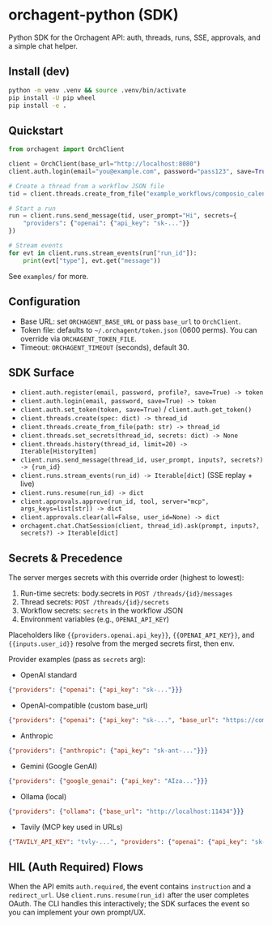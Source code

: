 # orchagent-python (SDK)

Python SDK for the Orchagent API: auth, threads, runs, SSE, approvals, and a simple chat helper.

## Install (dev)

```bash
python -m venv .venv && source .venv/bin/activate
pip install -U pip wheel
pip install -e .
```

## Quickstart

```python
from orchagent import OrchClient

client = OrchClient(base_url="http://localhost:8080")
client.auth.login(email="you@example.com", password="pass123", save=True)

# Create a thread from a workflow JSON file
tid = client.threads.create_from_file("example_workflows/composio_calendar_hil_chat.json")

# Start a run
run = client.runs.send_message(tid, user_prompt="Hi", secrets={
    "providers": {"openai": {"api_key": "sk-..."}}
})

# Stream events
for evt in client.runs.stream_events(run["run_id"]):
    print(evt["type"], evt.get("message"))
```

See `examples/` for more.

## Configuration

- Base URL: set `ORCHAGENT_BASE_URL` or pass `base_url` to `OrchClient`.
- Token file: defaults to `~/.orchagent/token.json` (0600 perms). You can override via `ORCHAGENT_TOKEN_FILE`.
- Timeout: `ORCHAGENT_TIMEOUT` (seconds), default 30.

## SDK Surface

- `client.auth.register(email, password, profile?, save=True) -> token`
- `client.auth.login(email, password, save=True) -> token`
- `client.auth.set_token(token, save=True)` / `client.auth.get_token()`
- `client.threads.create(spec: dict) -> thread_id`
- `client.threads.create_from_file(path: str) -> thread_id`
- `client.threads.set_secrets(thread_id, secrets: dict) -> None`
- `client.threads.history(thread_id, limit=20) -> Iterable[HistoryItem]`
- `client.runs.send_message(thread_id, user_prompt, inputs?, secrets?) -> {run_id}`
- `client.runs.stream_events(run_id) -> Iterable[dict]` (SSE replay + live)
- `client.runs.resume(run_id) -> dict`
- `client.approvals.approve(run_id, tool, server="mcp", args_keys=list[str]) -> dict`
- `client.approvals.clear(all=False, user_id=None) -> dict`
- `orchagent.chat.ChatSession(client, thread_id).ask(prompt, inputs?, secrets?) -> Iterable[dict]`

## Secrets & Precedence

The server merges secrets with this override order (highest to lowest):

1) Run-time secrets: body.secrets in `POST /threads/{id}/messages`
2) Thread secrets: `POST /threads/{id}/secrets`
3) Workflow secrets: `secrets` in the workflow JSON
4) Environment variables (e.g., `OPENAI_API_KEY`)

Placeholders like `{{providers.openai.api_key}}`, `{{OPENAI_API_KEY}}`, and `{{inputs.user_id}}` resolve from the merged secrets first, then env.

Provider examples (pass as `secrets` arg):

- OpenAI standard
```json
{"providers": {"openai": {"api_key": "sk-..."}}}
```

- OpenAI-compatible (custom base_url)
```json
{"providers": {"openai": {"api_key": "sk-...", "base_url": "https://compatible.example/api"}}}
```

- Anthropic
```json
{"providers": {"anthropic": {"api_key": "sk-ant-..."}}}
```

- Gemini (Google GenAI)
```json
{"providers": {"google_genai": {"api_key": "AIza..."}}}
```

- Ollama (local)
```json
{"providers": {"ollama": {"base_url": "http://localhost:11434"}}}
```

- Tavily (MCP key used in URLs)
```json
{"TAVILY_API_KEY": "tvly-...", "providers": {"openai": {"api_key": "sk-..."}}}
```

## HIL (Auth Required) Flows

When the API emits `auth.required`, the event contains `instruction` and a `redirect_url`. Use `client.runs.resume(run_id)` after the user completes OAuth. The CLI handles this interactively; the SDK surfaces the event so you can implement your own prompt/UX.
